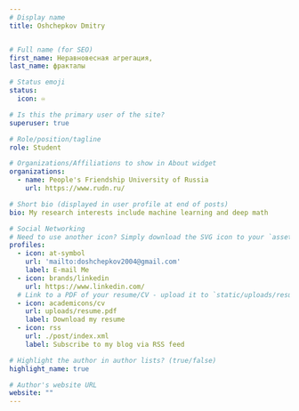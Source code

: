 ```yaml
---
# Display name
title: Oshchepkov Dmitry


# Full name (for SEO)
first_name: Неравновесная агрегация, 
last_name: фракталы

# Status emoji
status:
  icon: ♾️

# Is this the primary user of the site?
superuser: true

# Role/position/tagline
role: Student

# Organizations/Affiliations to show in About widget
organizations:
  - name: People's Friendship University of Russia
    url: https://www.rudn.ru/

# Short bio (displayed in user profile at end of posts)
bio: My research interests include machine learning and deep math

# Social Networking
# Need to use another icon? Simply download the SVG icon to your `assets/media/icons/` folder.
profiles:
  - icon: at-symbol
    url: 'mailto:doshchepkov2004@gmail.com'
    label: E-mail Me
  - icon: brands/linkedin
    url: https://www.linkedin.com/
  # Link to a PDF of your resume/CV - upload it to `static/uploads/resume.pdf`
  - icon: academicons/cv
    url: uploads/resume.pdf
    label: Download my resume
  - icon: rss
    url: ./post/index.xml
    label: Subscribe to my blog via RSS feed

# Highlight the author in author lists? (true/false)
highlight_name: true

# Author's website URL
website: ""
---
```


